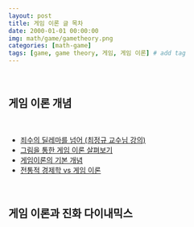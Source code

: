 ```yaml
---
layout: post
title: 게임 이론 글 목차
date: 2000-01-01 00:00:00
img: math/game/gametheory.png
categories: [math-game] 
tags: [game, game theory, 게임, 게임 이론] # add tag
---
```


<br>

## **게임 이론 개념**

<br>

- [죄수의 딜레마를 넘어 (최정규 교수님 강의)](https://gaussian37.github.io/math-game-prisoner_dilemma/)
- [그림을 통한 게임 이론 살펴보기]()
- [게임이론의 기본 개념](https://gaussian37.github.io/math-game-game-theory-basic/)
- [전통적 경제학 vs 게임 이론](https://gaussian37.github.io/math-game-classical-economy-vs-game-theory/)

<br>

## **게임 이론과 진화 다이내믹스**

<br>